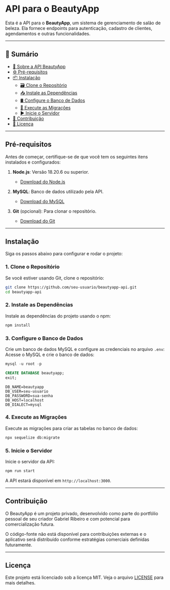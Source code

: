 # API para o BeautyApp

Esta é a API para o **BeautyApp**, um sistema de gerenciamento de salão de beleza. Ela fornece endpoints para autenticação, cadastro de clientes, agendamentos e outras funcionalidades.

---

## 📌 Sumário  

- [🚀 Sobre a API BeautyApp](#api-para-o-beautyapp)
- [⚙️ Pré-requisitos](#pré-requisitos)
- [📦 Instalação](#instalação)
  * [🗃️ Clone o Repositório](#1-clone-o-repositório)
  * [📥 Instale as Dependências](#2-instale-as-dependências)
  * [🛢️ Configure o Banco de Dados](#3-configure-o-banco-de-dados)
  * [🔧 Execute as Migrações](#4-execute-as-migrações)
  * [▶️ Inicie o Servidor](#5-inicie-o-servidor)
- [🤝 Contribuição](#contribuição)
- [📜 Licença](#licença)
  
---

## Pré-requisitos

Antes de começar, certifique-se de que você tem os seguintes itens instalados e configurados:

1. **Node.js**: Versão 18.20.6 ou superior.
   - [Download do Node.js](https://nodejs.org/)

2. **MySQL**: Banco de dados utilizado pela API.
   - [Download do MySQL](https://dev.mysql.com/downloads/mysql/)

3. **Git** (opcional): Para clonar o repositório.
   - [Download do Git](https://git-scm.com/)

---

## Instalação

Siga os passos abaixo para configurar e rodar o projeto:

### 1. Clone o Repositório

Se você estiver usando Git, clone o repositório:

```bash
git clone https://github.com/seu-usuario/beautyapp-api.git
cd beautyapp-api
```

### 2. Instale as Dependências

Instale as dependências do projeto usando o npm:

```bash
npm install
```

### 3. Configure o Banco de Dados

Crie um banco de dados MySQL e configure as credenciais no arquivo `.env`:
Acesse o MySQL e crie o banco de dados:

```sql
mysql -u root -p
```

```sql
CREATE DATABASE beautyapp;
exit;
```

```env
DB_NAME=beautyapp
DB_USER=seu-usuario
DB_PASSWORD=sua-senha
DB_HOST=localhost
DB_DIALECT=mysql
```

### 4. Execute as Migrações

Execute as migrações para criar as tabelas no banco de dados:

```bash
npx sequelize db:migrate
```

### 5. Inicie o Servidor

Inicie o servidor da API:

```bash
npm run start
```

A API estará disponível em `http://localhost:3000`.

---

## Contribuição

O BeautyApp é um projeto privado, desenvolvido como parte do portfólio pessoal de seu criador Gabriel Ribeiro e com potencial para comercialização futura.

O código-fonte não está disponível para contribuições externas e o aplicativo será distribuído conforme estratégias comerciais definidas futuramente.

---

## Licença

Este projeto está licenciado sob a licença MIT. Veja o arquivo [LICENSE](LICENSE) para mais detalhes.
